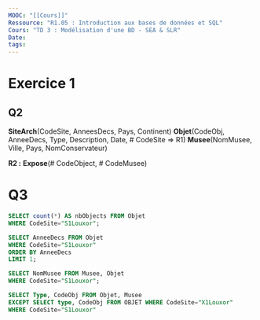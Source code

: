 ```yaml
---
MOOC: "[[Cours]]"
Ressource: "R1.05 : Introduction aux bases de données et SQL"
Cours: "TD 3 : Modélisation d'une BD - SEA & SLR"
Date: 
tags:
---
```

# Exercice 1
## Q2
**SiteArch**(CodeSite, AnneesDecs, Pays, Continent)
**Objet**(CodeObj, AnneeDecs, Type, Description, Date, # CodeSite ⇒ R1)
**Musee**(NomMusee, Ville, Pays, NomConservateur)

**R2 :**
**Expose**(# CodeObject, # CodeMusee)

# Q3
```SQL
SELECT count(*) AS nbObjects FROM Objet
WHERE CodeSite="S1Louxor";
```

```SQL
SELECT AnneeDecs FROM Objet
WHERE CodeSite="S1Louxor"
ORDER BY AnneeDecs
LIMIT 1;
```

```SQL
SELECT NomMusee FROM Musee, Objet
WHERE CodeSite="S1Louxor";
```

```SQL
SELECT Type, CodeObj FROM Objet, Musee
EXCEPT SELECT type, CodeObj FROM OBJET WHERE CodeSite="X1Louxor"
WHERE CodeSite="S1Louxor"
```







